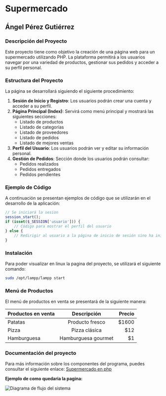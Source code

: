 # Supermercado

## Ángel Pérez Gutiérrez

### Descripción del Proyecto

Este proyecto tiene como objetivo la creación de una página web para un supermercado utilizando PHP. La plataforma permitirá a los usuarios navegar por una variedad de productos, gestionar sus pedidos y acceder a su perfil personal.

### Estructura del Proyecto

La página se desarrollará siguiendo el siguiente procedimiento:

1. **Sesión de Inicio y Registro**: Los usuarios podrán crear una cuenta y acceder a su perfil.
2. **Página Principal (Index)**: Servirá como menú principal y mostrará las siguientes secciones:
   - Listado de productos
   - Listado de categorías
   - Listado de proveedores
   - Listado de pedidos
   - Listado de mejores ventas
3. **Perfil del Usuario**: Los usuarios podrán ver y editar su información personal.
4. **Gestión de Pedidos**: Sección donde los usuarios podrán consultar:
   - Pedidos realizados
   - Pedidos entregados
   - Pedidos pendientes

### Ejemplo de Código

A continuación se presentan ejemplos de código que se utilizarán en el desarrollo de la aplicación:

```php
// Se iniciará la sesion
session_start();
if (isset($_SESSION['usuario'])) {
    // Código para mostrar el perfil del usuario
} else {
    // Redirigir al usuario a la página de inicio de sesión sino ha iniciado sesion 
}
```

### Instalación

Para poder visualizar en linux la pagina del proyecto, se utilizará el siguiente comando:

```bash
sudo /opt/lampp/lampp start
```

### Menú de Productos

El menú de productos en venta se presentará de la siguiente manera:

| Productos en venta   |      Descripción      |  Precio  |
|----------------------|:---------------------:|---------:|
| Patatas              |  Producto fresco      | $1600    |
| Pizza                |    Pizza clásica      | $12      |
| Hamburguesa          | Hamburguesa gourmet   | $1       |

### Documentación del proyecto

Para más información sobre los componentes del programa, puedes consultar el siguiente enlace: [Supermercado en php](https://github.com/Zer0shiroo/Proyecto-Supermercado-DAW)


**Ejemplo de como quedaria la pagina:**

![Diagrama de flujo del sistema](https://res.cloudinary.com/admitad-gmbh/image/upload/v1721554389/15b914ec4b9ea359566076dc196e99ec.png)
